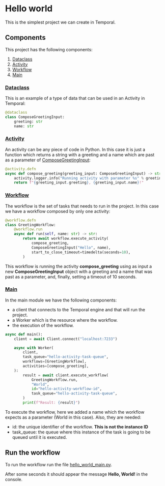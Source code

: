 # Hello world
This is the simplest project we can create in Temporal. 

## Components
This project has the following components:
1. [Dataclass](#Dataclass)
2. [Activity](#Activity)
3. [Workflow](#Workflow)
4. [Main](#Main)

### [Dataclass](compose_greeting_input.py)
This is an example of a type of data that can be used in an Activity in Temporal:

```python
@dataclass
class ComposeGreetingInput:
    greeting: str
    name: str
```

### [Activity](compose_greeting_activity.py)
An activity can be any piece of code in Python. In this case it is just a function which returns a string with a
greeting and a name which are past as a parameter of [ComposeGreetingInput](compose_greeting_input.py):

```python
@activity.defn
async def compose_greeting(greeting_input: ComposeGreetingInput) -> str:
    activity.logger.info("Running activity with parameter %s" % greeting_input)
    return f"{greeting_input.greeting}, {greeting_input.name}!"
```

### [Workflow](greeting_workflow.py)
The workflow is the set of tasks that needs to run in the project. In this case we have a workflow composed by only one
activity:

```python
@workflow.defn 
class GreetingWorkflow:
    @workflow.run
    async def run(self, name: str) -> str:
        return await workflow.execute_activity(
            compose_greeting,
            ComposeGreetingInput("Hello", name),
            start_to_close_timeout=timedelta(seconds=10),
        )
```

This workflow is running the activity **compose_greeting** using as input a new **ComposeGreetingInput** object with a
greeting and a name that was past as a parameter, and, finally, setting a timeout of 10 seconds.

### [Main](hello_world_main.py)
In the main module we have the following components:
* a client that connects to the Temporal engine and that will run the project.
* a Worker which is the resource where the workflow.
* the execution of the workflow.

```python
async def main():
    client = await Client.connect("localhost:7233")

    async with Worker(
        client,
        task_queue="hello-activity-task-queue",
        workflows=[GreetingWorkflow],
        activities=[compose_greeting],
    ):
        result = await client.execute_workflow(
            GreetingWorkflow.run,
            "World",
            id="hello-activity-workflow-id",
            task_queue="hello-activity-task-queue",
        )
        print(f"Result: {result}")
```

To execute the workflow, here we added a name which the workflow expects as a parameter (World in this case). Also, they
are needed:
* id: the unique identifier of the workflow. **This is not the instance ID**
* task_queue: the queue where this instance of the task is going to be queued until it is executed.

## Run the workflow
To run the workflow run the file [hello_world_main.py](hello_world_main.py).

After some seconds it should appear the message **Hello, World!** in the console.
